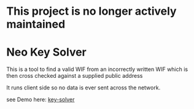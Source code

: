 # This project is no longer actively maintained

# Neo Key Solver

This is a tool to find a valid WIF from an incorrectly written WIF which is then cross checked against a supplied public address

It runs client side so no data is ever sent across the network.

see Demo here: [key-solver](https://jam-tech.github.io/key-solver/)
